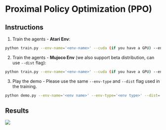 # Proximal Policy Optimization (PPO)
## Instructions
1. Train the agents - **Atari Env**:
```bash
python train.py --env-name='<env-name>' --cuda (if you have a GPU) --env-type='atari' --lr-decay
```
2. Train the agents - **Mujoco Env** (we also support beta distribution, can use `--dist` flag):
```bash
python train.py --env-name='<env-name>' --cuda (if you have a GPU) --env-type='mujoco' --num-workers=1 --nsteps=2048 --clip=0.2 --batch-size=32 --epoch=10 --lr=3e-4 --ent-coef=0 --total-frames=1000000 --vloss-coef=1 
```
3. Play the demo - Please use the same `--env-type` and `--dist` flag used in the training.
```bash
python demo.py --env-name='<env name>' --env-type='<env type>' --dist='<dist-type>'
```
## Results
![](../../figures/05_ppo.png)
